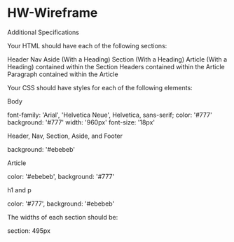 # HW-Wireframe

Additional Specifications

Your HTML should have each of the following sections:

Header
Nav
Aside (With a Heading)
Section (With a Heading)
Article (With a Heading) contained within the Section
Headers contained within the Article
Paragraph contained within the Article

Your CSS should have styles for each of the following elements:

Body

font-family: 'Arial', 'Helvetica Neue', Helvetica, sans-serif;
color: '#777'
background: '#777'
width: '960px'
font-size: '18px'

Header, Nav, Section, Aside, and Footer

background: '#ebebeb'

Article

color: '#ebebeb',
background: '#777'

h1 and p

color: '#777',
background: '#ebebeb'

The widths of each section should be:

section: 495px
